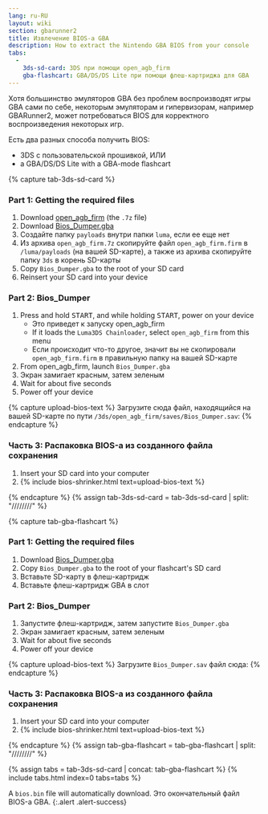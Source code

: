```yaml
---
lang: ru-RU
layout: wiki
section: gbarunner2
title: Извлечение BIOS-а GBA
description: How to extract the Nintendo GBA BIOS from your console
tabs:
  - 
    3ds-sd-card: 3DS при помощи open_agb_firm
    gba-flashcart: GBA/DS/DS Lite при помощи флеш-картриджа для GBA
---
```


Хотя большинство эмуляторов GBA без проблем воспроизводят игры GBA сами по себе, некоторым эмуляторам и гипервизорам, например GBARunner2, может потребоваться BIOS для корректного воспроизведения некоторых игр.

Есть два разных способа получить BIOS:
- 3DS с пользовательской прошивкой, ИЛИ
- a GBA/DS/DS Lite with a GBA-mode flashcart

{% capture tab-3ds-sd-card %}
### Part 1: Getting the required files
1. Download [open_agb_firm](https://github.com/profi200/open_agb_firm/releases/latest) (the `.7z` file)
1. Download [Bios_Dumper.gba](https://github.com/GlaZedBelmont/Random-Stuff/releases/download/0.0.5/Bios_Dumper.gba)
1. Создайте папку `payloads` внутри папки `luma`, если ее еще нет
1. Из архива `open_agb_firm.7z` скопируйте файл `open_agb_firm.firm` в `/luma/payloads` (на вашей SD-карте), а также из архива скопируйте папку `3ds` в корень SD-карты
1. Copy `Bios_Dumper.gba` to the root of your SD card
1. Reinsert your SD card into your device

### Part 2: Bios_Dumper
1. Press and hold <kbd>START</kbd>, and while holding <kbd>START</kbd>, power on your device
    - Это приведет к запуску open_agb_firm
    - If it loads the `Luma3DS Chainloader`, select `open_agb_firm` from this menu
    - Если происходит что-то другое, значит вы не скопировали `open_agb_firm.firm` в правильную папку на вашей SD-карте
1. From open_agb_firm, launch `Bios_Dumper.gba`
1. Экран замигает красным, затем зеленым
1. Wait for about five seconds
1. Power off your device

{% capture upload-bios-text %}
Загрузите сюда файл, находящийся на вашей SD-карте по пути `/3ds/open_agb_firm/saves/Bios_Dumper.sav`:
{% endcapture %}

### Часть 3: Распаковка BIOS-а из созданного файла сохранения
1. Insert your SD card into your computer
1. {% include bios-shrinker.html text=upload-bios-text %}

{% endcapture %}
{% assign tab-3ds-sd-card = tab-3ds-sd-card | split: "////////" %}


{% capture tab-gba-flashcart %}
### Part 1: Getting the required files
1. Download [Bios_Dumper.gba](https://github.com/GlaZedBelmont/Random-Stuff/releases/download/0.0.5/Bios_Dumper.gba)
1. Copy `Bios_Dumper.gba` to the root of your flashcart's SD card
1. Вставьте SD-карту в флеш-картридж
1. Вставьте флеш-картридж GBA в слот

### Part 2: Bios_Dumper
1. Запустите флеш-картридж, затем запустите `Bios_Dumper.gba`
1. Экран замигает красным, затем зеленым
1. Wait for about five seconds
1. Power off your device

{% capture upload-bios-text %}
Загрузите `Bios_Dumper.sav` файл сюда:
{% endcapture %}

### Часть 3: Распаковка BIOS-а из созданного файла сохранения
1. Insert your SD card into your computer
1. {% include bios-shrinker.html text=upload-bios-text %}

{% endcapture %}
{% assign tab-gba-flashcart = tab-gba-flashcart | split: "////////" %}

{% assign tabs = tab-3ds-sd-card | concat: tab-gba-flashcart %}
{% include tabs.html index=0 tabs=tabs %}

A `bios.bin` file will automatically download. Это окончательный файл BIOS-а GBA.
{:.alert .alert-success}

<script src="https://geraintluff.github.io/sha256/sha256.min.js"></script>
<script src="/assets/js/bios-shrinker.js"></script>
